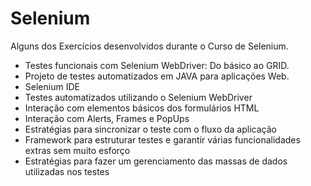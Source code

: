 # Selenium
Alguns dos Exercícios desenvolvidos durante o Curso de Selenium.
* Testes funcionais com Selenium WebDriver: Do básico ao GRID.
* Projeto de testes automatizados em JAVA para aplicações Web.
* Selenium IDE
* Testes automatizados utilizando o Selenium WebDriver
* Interação com elementos básicos dos formulários HTML
* Interação com Alerts, Frames e PopUps
* Estratégias para sincronizar o teste com o fluxo da aplicação
* Framework para estruturar testes e garantir várias funcionalidades extras sem muito esforço
* Estratégias para fazer um gerenciamento das massas de dados utilizadas nos testes
